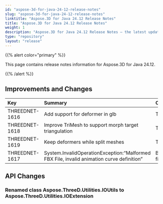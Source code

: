 ```yaml
---
id: "aspose-3d-for-java-24-12-release-notes"
slug: "aspose-3d-for-java-24-12-release-notes"
linktitle: "Aspose.3D for Java 24.12 Release Notes"
title: "Aspose.3D for Java 24.12 Release Notes"
weight: 1
description: "Aspose.3D for Java 24.12 Release Notes – the latest updates and fixes."
type: "repository"
layout: "release"
---
```


{{% alert color="primary" %}}

This page contains release notes information for Aspose.3D for Java 24.12.

{{% /alert %}}
## **Improvements and Changes**

|**Key**|**Summary**|**Category**|
| :- | :- | :- |
| THREEDNET-1616 | Add support for deformer in glb | Task |
| THREEDNET-1618 | Improve TriMesh to support morph target triangulation | Task |
| THREEDNET-1619 | Keep deformers while split meshes | Task |
| THREEDNET-1617 | System.InvalidOperationException:“Malformed FBX File, invalid animation curve definition” | Bug fixing |

## API Changes ##


### Renamed class **Aspose.ThreeD.Utilities.IOUtils** to **Aspose.ThreeD.Utilities.IOExtension**

